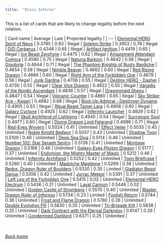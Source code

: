 ```yaml
---
title:  "Disco Inferno"
---
```


This is a list of cards that are likely to change legality before the next rotation.

| Card name | Average | Last | Projected legality |
| :-- |
[Elemental HERO Spirit of Neos](https://db.ygoprodeck.com/card/?search=Elemental%20HERO%20Spirit%20of%20Neos) | 0.3785 | 0.93 | Illegal |
[Solemn Strike](https://db.ygoprodeck.com/card/?search=Solemn%20Strike) | 0.3953 | 0.78 | Illegal |
[D/D Cerberus](https://db.ygoprodeck.com/card/?search=D/D%20Cerberus) | 0.4346 | 0.65 | Illegal |
[Artifact Ignition](https://db.ygoprodeck.com/card/?search=Artifact%20Ignition) | 0.4419 | 0.65 | Illegal |
[Ice Beast Zerofyne](https://db.ygoprodeck.com/card/?search=Ice%20Beast%20Zerofyne) | 0.4475 | 0.62 | Illegal |
[Amazement Attendant Comica](https://db.ygoprodeck.com/card/?search=Amazement%20Attendant%20Comica) | 0.4590 | 0.75 | Illegal |
[Naturia Barkion](https://db.ygoprodeck.com/card/?search=Naturia%20Barkion) | 0.4642 | 0.56 | Illegal |
[Gigobyte](https://db.ygoprodeck.com/card/?search=Gigobyte) | 0.4644 | 0.71 | Illegal |
[The Phantom Knights of Rusty Bardiche](https://db.ygoprodeck.com/card/?search=The%20Phantom%20Knights%20of%20Rusty%20Bardiche) | 0.4654 | 0.59 | Illegal |
[Nimble Beaver](https://db.ygoprodeck.com/card/?search=Nimble%20Beaver) | 0.4662 | 0.60 | Illegal |
[Red Rising Dragon](https://db.ygoprodeck.com/card/?search=Red%20Rising%20Dragon) | 0.4666 | 0.60 | Illegal |
[Right Arm of the Forbidden One](https://db.ygoprodeck.com/card/?search=Right%20Arm%20of%20the%20Forbidden%20One) | 0.4679 | 0.58 | Illegal |
[Junk Gardna](https://db.ygoprodeck.com/card/?search=Junk%20Gardna) | 0.4706 | 0.55 | Illegal |
[Destiny HERO - Dasher](https://db.ygoprodeck.com/card/?search=Destiny%20HERO%20-%20Dasher) | 0.4730 | 0.55 | Illegal |
[Clear Vice Dragon](https://db.ygoprodeck.com/card/?search=Clear%20Vice%20Dragon) | 0.4822 | 0.55 | Illegal |
[Vanadis of the Nordic Ascendant](https://db.ygoprodeck.com/card/?search=Vanadis%20of%20the%20Nordic%20Ascendant) | 0.4836 | 0.57 | Illegal |
[Dragonmaid Sheou](https://db.ygoprodeck.com/card/?search=Dragonmaid%20Sheou) | 0.4847 | 0.54 | Illegal |
[Volcanic Counter](https://db.ygoprodeck.com/card/?search=Volcanic%20Counter) | 0.4860 | 0.65 | Illegal |
[Sky Striker Ace - Kagari](https://db.ygoprodeck.com/card/?search=Sky%20Striker%20Ace%20-%20Kagari) | 0.4882 | 0.68 | Illegal |
[Boot-Up Admiral - Destroyer Dynamo](https://db.ygoprodeck.com/card/?search=Boot-Up%20Admiral%20-%20Destroyer%20Dynamo) | 0.4905 | 0.53 | Illegal |
[Ritual Beast Tamer Lara](https://db.ygoprodeck.com/card/?search=Ritual%20Beast%20Tamer%20Lara) | 0.4908 | 0.60 | Illegal |
[Galaxy Cyclone](https://db.ygoprodeck.com/card/?search=Galaxy%20Cyclone) | 0.4925 | 0.62 | Illegal |
[Infernity Launcher](https://db.ygoprodeck.com/card/?search=Infernity%20Launcher) | 0.4929 | 0.62 | Illegal |
[Skull Archfiend of Lightning](https://db.ygoprodeck.com/card/?search=Skull%20Archfiend%20of%20Lightning) | 0.4940 | 0.54 | Illegal |
[Successor Soul](https://db.ygoprodeck.com/card/?search=Successor%20Soul) | 0.4977 | 0.60 | Illegal |
[Divine Dragon Lord Felgrand](https://db.ygoprodeck.com/card/?search=Divine%20Dragon%20Lord%20Felgrand) | 0.4996 | 0.71 | Illegal |
[Red-Eyes Wyvern](https://db.ygoprodeck.com/card/?search=Red-Eyes%20Wyvern) | 0.5024 | 0.41 | Unlimited |
[Effect Veiler](https://db.ygoprodeck.com/card/?search=Effect%20Veiler) | 0.5035 | 0.45 | Unlimited |
[Noble Knight Bedwyr](https://db.ygoprodeck.com/card/?search=Noble%20Knight%20Bedwyr) | 0.5037 | 0.43 | Unlimited |
[Shadow Toon](https://db.ygoprodeck.com/card/?search=Shadow%20Toon) | 0.5109 | 0.46 | Unlimited |
[Deep Sea Diva](https://db.ygoprodeck.com/card/?search=Deep%20Sea%20Diva) | 0.5114 | 0.46 | Unlimited |
[Number 102: Star Seraph Sentry](https://db.ygoprodeck.com/card/?search=Number%20102:%20Star%20Seraph%20Sentry) | 0.5138 | 0.41 | Unlimited |
[Montage Dragon](https://db.ygoprodeck.com/card/?search=Montage%20Dragon) | 0.5168 | 0.46 | Unlimited |
[Galaxy-Eyes Photon Dragon](https://db.ygoprodeck.com/card/?search=Galaxy-Eyes%20Photon%20Dragon) | 0.5177 | 0.37 | Unlimited |
[Endymion, the Mighty Master of Magic](https://db.ygoprodeck.com/card/?search=Endymion,%20the%20Mighty%20Master%20of%20Magic) | 0.5212 | 0.46 | Unlimited |
[Infernity Archfiend](https://db.ygoprodeck.com/card/?search=Infernity%20Archfiend) | 0.5252 | 0.42 | Unlimited |
[Toon Briefcase](https://db.ygoprodeck.com/card/?search=Toon%20Briefcase) | 0.5260 | 0.40 | Unlimited |
[Madolche Magileine](https://db.ygoprodeck.com/card/?search=Madolche%20Magileine) | 0.5269 | 0.38 | Unlimited |
[Redox, Dragon Ruler of Boulders](https://db.ygoprodeck.com/card/?search=Redox,%20Dragon%20Ruler%20of%20Boulders) | 0.5320 | 0.35 | Limited |
[Gladiator Beast Darius](https://db.ygoprodeck.com/card/?search=Gladiator%20Beast%20Darius) | 0.5356 | 0.42 | Unlimited |
[Jurrac Meteor](https://db.ygoprodeck.com/card/?search=Jurrac%20Meteor) | 0.5391 | 0.37 | Unlimited |
[Left Leg of the Forbidden One](https://db.ygoprodeck.com/card/?search=Left%20Leg%20of%20the%20Forbidden%20One) | 0.5415 | 0.02 | Unlimited |
[Elemental HERO Electrum](https://db.ygoprodeck.com/card/?search=Elemental%20HERO%20Electrum) | 0.5436 | 0.21 | Unlimited |
[Laval Cannon](https://db.ygoprodeck.com/card/?search=Laval%20Cannon) | 0.5446 | 0.02 | Unlimited |
[Golden Castle of Stromberg](https://db.ygoprodeck.com/card/?search=Golden%20Castle%20of%20Stromberg) | 0.5570 | 0.40 | Unlimited |
[Blaster, Dragon Ruler of Infernos](https://db.ygoprodeck.com/card/?search=Blaster,%20Dragon%20Ruler%20of%20Infernos) | 0.5734 | 0.23 | Limited |
[Foolish Return](https://db.ygoprodeck.com/card/?search=Foolish%20Return) | 0.5744 | 0.36 | Unlimited |
[Frost and Flame Dragon](https://db.ygoprodeck.com/card/?search=Frost%20and%20Flame%20Dragon) | 0.5780 | 0.26 | Unlimited |
[Double Evolution Pill](https://db.ygoprodeck.com/card/?search=Double%20Evolution%20Pill) | 0.5830 | 0.35 | Unlimited |
[Tri-Brigade Kitt](https://db.ygoprodeck.com/card/?search=Tri-Brigade%20Kitt) | 0.5838 | 0.25 | Unlimited |
[Dark Contract with the Eternal Darkness](https://db.ygoprodeck.com/card/?search=Dark%20Contract%20with%20the%20Eternal%20Darkness) | 0.6147 | 0.29 | Unlimited |
[Condemned Darklord](https://db.ygoprodeck.com/card/?search=Condemned%20Darklord) | 0.6371 | 0.25 | Unlimited |

<br>

###### [Back home](index)
